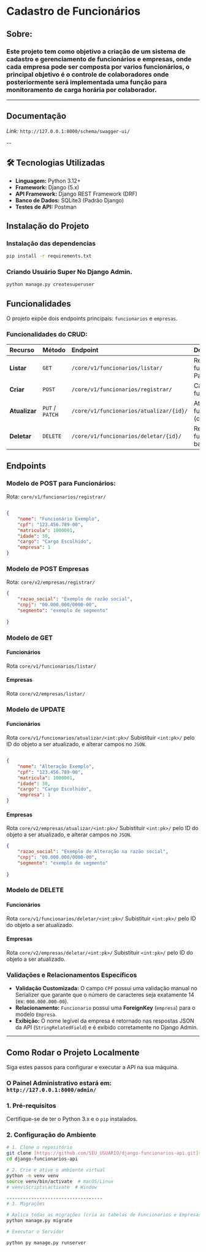 # Cadastro de Funcionários

## Sobre:
### Este projeto tem como objetivo a criação de um sistema de cadastro e gerenciamento de funcionários e empresas, onde cada empresa pode ser composta por varios funcionários, o principal objetivo é o controle de colaboradores onde posteriormente será implementada uma função para monitoramento de carga horária por colaborador. 

---

## Documentação
_Link:_ `http://127.0.0.1:8000/schema/swagger-ui/`

--

## 🛠️ Tecnologias Utilizadas

* **Linguagem:** Python 3.12+
* **Framework:** Django (5.x)
* **API Framework:** Django REST Framework (DRF)
* **Banco de Dados:** SQLite3 (Padrão Django)
* **Testes de API:** Postman

## Instalação do Projeto


### Instalação das dependencias
```bash
pip install -r requirements.txt
```

### Criando Usuário Super No Django Admin. 
```bash
python manage.py createsuperuser
```


## Funcionalidades

O projeto expõe dois endpoints principais: `funcionarios` e `empresas`.

### Funcionalidades do CRUD:

| Recurso | Método | Endpoint | Descrição |
| :--- | :--- | :--- | :--- |
| **Listar** | `GET` | `/core/v1/funcionarios/listar/` | Retorna a lista de funcionários (com Paginação). |
| **Criar** | `POST` | `/core/v1/funcionarios/registrar/` | Cadastra um novo funcionário. |
| **Atualizar** | `PUT` / `PATCH` | `/core/v1/funcionarios/atualizar/{id}/` | Atualiza um funcionário (completa/parcial). |
| **Deletar** | `DELETE` | `/core/v1/funcionarios/deletar/{id}/` | Remove um funcionário do banco de dados. |

## Endpoints

### Modelo de POST para Funcionários:  

Rota: `core/v1/funcionarios/registrar/`

```json

{
    "nome": "Funcionário Exemplo",
    "cpf": "123.456.789-00", 
    "matricula": 1000001,
    "idade": 30,
    "cargo": "Cargo Escolhido",
    "empresa": 1  
}
```


### Modelo de POST Empresas
Rota: `core/v2/empresas/registrar/`
```json
{
    "razao_social": "Exemplo de razão social", 
    "cnpj": "00.000.000/0000-00",
    "segmento": "exemplo de segmento"
    
}
```

### Modelo de GET 

#### Funcionários

Rota ```core/v1/funcionarios/listar/```

#### Empresas

Rota ```core/v2/empresas/listar/```



### Modelo de UPDATE 
#### Funcionários
Rota ```core/v1/funcionarios/atualizar/<int:pk>/```  Subistituir ```<int:pk>/``` pelo ID do objeto a ser atualizado, e alterar campos no ```JSON```.


```json

{
    "nome": "Alteração Exemplo",
    "cpf": "123.456.789-00", 
    "matricula": 1000001,
    "idade": 30,
    "cargo": "Cargo Escolhido",
    "empresa": 1  
}
```



#### Empresas

Rota ```core/v2/empresas/atualizar/<int:pk>/```  Subistituir ```<int:pk>/``` pelo ID do objeto a ser atualizado, e alterar campos no ```JSON```.

```json
{
    "razao_social": "Exemplo de Alteração na razão social", 
    "cnpj": "00.000.000/0000-00",
    "segmento": "exemplo de segmento"
    
}
```

### Modelo de DELETE 
#### Funcionários
Rota ```core/v1/funcionarios/deletar/<int:pk>/```  Subistituir ```<int:pk>/``` pelo ID do objeto a ser atualizado.

#### Empresas

Rota ```core/v2/empresas/deletar/<int:pk>/```  Subistituir ```<int:pk>/``` pelo ID do objeto a ser atualizado.




### Validações e Relacionamentos Específicos

* **Validação Customizada:** O campo `CPF` possui uma validação manual no Serializer que garante que o número de caracteres seja exatamente 14 (ex: `000.000.000-00`).
* **Relacionamento:** `Funcionario` possui uma **ForeignKey** (`empresa`) para o modelo `Empresa`.
* **Exibição:** O nome legível da empresa é retornado nas respostas JSON da API (`StringRelatedField`) e é exibido corretamente no Django Admin.

---

##  Como Rodar o Projeto Localmente

Siga estes passos para configurar e executar a API na sua máquina.
### O Painel Administrativo estará em: ```http://127.0.0.1:8000/admin/```
### 1. Pré-requisitos

Certifique-se de ter o Python 3.x e o `pip` instalados.

### 2. Configuração do Ambiente

```bash
# 1. Clone o repositório
git clone [https://github.com/SEU_USUARIO/django-funcionarios-api.git](https://github.com/SEU_USUARIO/django-funcionarios-api.git)
cd django-funcionarios-api

# 2. Crie e ative o ambiente virtual
python -m venv venv
source venv/bin/activate  # macOS/Linux
# venv\Scripts\activate  # Window

-----------------------------------
# 3. Migrações 

# Aplica todas as migrações (cria as tabelas de Funcionarios e Empresas)
python manage.py migrate

# Executar o Servidor

python py manage.py runserver